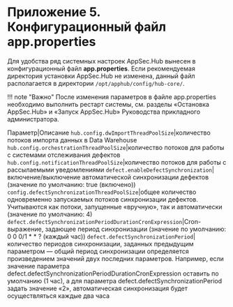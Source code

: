 # Приложение 5. Конфигурационный файл app.properties

Для удобства ряд системных настроек AppSec.Hub вынесен в конфигурационный файл **app.properties**. Если рекомендуемая директория установки AppSec.Hub не изменена, данный файл располагается в директории `/opt/apphub/config/hub-core/`. 

!!! note "Важно"
    После изменения параметров в файле app.properties необходимо выполнить рестарт системы, см. разделы «Остановка AppSec.Hub» и «Запуск AppSec.Hub» Руководства прикладного администратора.

Параметр|Описание
`hub.config.dwImportThreadPoolSize`|количество потоков импорта данных в Data Warehouse
`hub.config.orchestrationThreadPoolSize`|количество потоков для работы с системами отслеживания дефектов
`hub.config.notificationThreadPoolSize`|количество потоков для работы с рассылаемыми уведомлениями
`defect.enableDefectSynchronization`|включение/выключение автоматической синхронизации дефектов (значение по умолчанию: true (включено))
`config.defectSynchronizationThreadPoolSize`|общее количество одновременно запускаемых потоков синхронизации дефектов. Учитываются как потоки, запущенные «вручную», так и автоматически (значение по умолчанию: 4)
`defect.defectSynchronizationPeriodDurationCronExpression`|Cron-выражение, задающее период синхронизации (значение по умолчанию: 0 0 0/1 * * ? (каждый час))
`defect.defectSynchronizationPeriod`|количество периодов синхронизации, заданных предыдущим параметром — общий период синхронизации определяется произведением значений двух последних параметров. Например, если значение параметра defect.defectSynchronizationPeriodDurationCronExpression оставить по умолчанию (1 час), а для параметра defect.defectSynchronizationPeriod задать значение «2», автоматическая синхронизация будет осуществляться каждые два часа